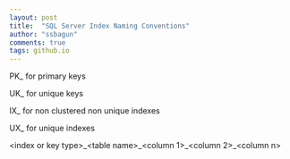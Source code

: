 ```yaml
---
layout: post
title:  "SQL Server Index Naming Conventions"
author: "ssbagun"
comments: true
tags: github.io 
---
```


PK_ for primary keys

UK_ for unique keys

IX_ for non clustered non unique indexes

UX_ for unique indexes

\<index or key type\>\_\<table name\>\_\<column 1\>\_\<column 2\>\_\<column n\>